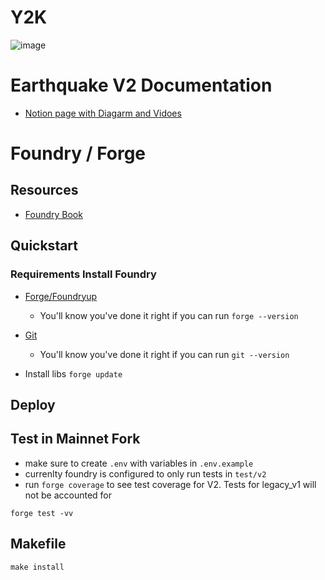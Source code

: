 # Y2K

![image](https://user-images.githubusercontent.com/15989933/168874410-a2ce1798-8d72-4fce-a6ba-b61d4303a3e9.png)

# Earthquake V2 Documentation

- [Notion page with Diagarm and Vidoes](https://y2kfinance.notion.site/Earthquake-V2-Documentation-9766c278d4a14c619ba92017a69853e4)

# Foundry / Forge

## Resources

- [Foundry Book](https://book.getfoundry.sh/index.html)

## Quickstart

### Requirements Install Foundry

- [Forge/Foundryup](https://github.com/gakonst/foundry#installation)

  - You'll know you've done it right if you can run `forge --version`

- [Git](https://git-scm.com/book/en/v2/Getting-Started-Installing-Git)

  - You'll know you've done it right if you can run `git --version`

- Install libs
  `forge update`

## Deploy

## Test in Mainnet Fork

- make sure to create `.env` with variables in `.env.example`
- currenlty foundry is configured to only run tests in `test/v2`
- run `forge coverage` to see test coverage for V2. Tests for legacy_v1 will not be accounted for

```
forge test -vv

```

## Makefile

```
make install
```
